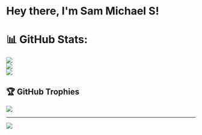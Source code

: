 # Hey there, I'm Sam Michael S!



# 📊 GitHub Stats:
![](https://github-readme-stats.vercel.app/api?username=sms32&theme=radical&hide_border=false&include_all_commits=false&count_private=false)<br/>
![](https://github-readme-streak-stats.herokuapp.com/?user=sms32&theme=radical&hide_border=false)<br/>
![](https://github-readme-stats.vercel.app/api/top-langs/?username=sms32&theme=radical&hide_border=false&include_all_commits=false&count_private=false&layout=compact)

## 🏆 GitHub Trophies
![](https://github-profile-trophy.vercel.app/?username=sms32&theme=radical&no-frame=false&no-bg=false&margin-w=4)




---
[![](https://visitcount.itsvg.in/api?id=sms32&icon=2&color=4)](https://visitcount.itsvg.in)



